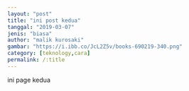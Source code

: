 ```yaml
---
layout: "post"
title: "ini post kedua"
tanggal: "2019-03-07"
jenis: "biasa"
author: "malik kurosaki"
gambar: "https://i.ibb.co/JcL2Z5v/books-690219-340.png"
category: [teknology,cara]
permalink: /:title
---
```



ini page kedua